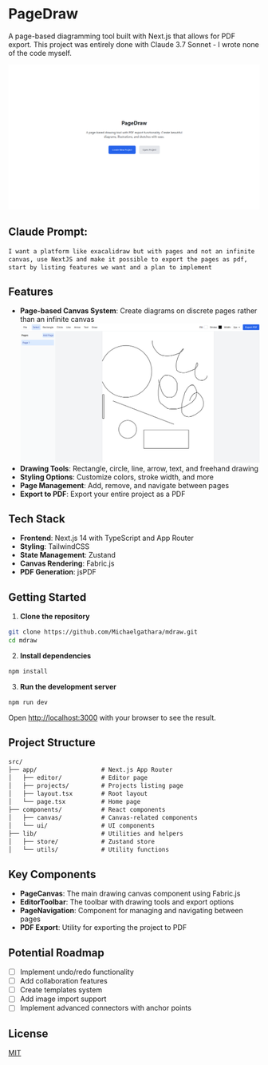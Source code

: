 # PageDraw

A page-based diagramming tool built with Next.js that allows for PDF export. This project was entirely done with Claude 3.7 Sonnet - I wrote none of the code myself.

![main_page](readme_images/main_page.png)

## Claude Prompt:
```
I want a platform like exacalidraw but with pages and not an infinite canvas, use NextJS and make it possible to export the pages as pdf, start by listing features we want and a plan to implement
```

## Features

- **Page-based Canvas System**: Create diagrams on discrete pages rather than an infinite canvas
![editor_page](readme_images/editor_page.png)
- **Drawing Tools**: Rectangle, circle, line, arrow, text, and freehand drawing
- **Styling Options**: Customize colors, stroke width, and more
- **Page Management**: Add, remove, and navigate between pages
- **Export to PDF**: Export your entire project as a PDF

## Tech Stack

- **Frontend**: Next.js 14 with TypeScript and App Router
- **Styling**: TailwindCSS
- **State Management**: Zustand
- **Canvas Rendering**: Fabric.js
- **PDF Generation**: jsPDF

## Getting Started

1. **Clone the repository**

```bash
git clone https://github.com/Michaelgathara/mdraw.git
cd mdraw
```

2. **Install dependencies**

```bash
npm install
```

3. **Run the development server**

```bash
npm run dev
```

Open [http://localhost:3000](http://localhost:3000) with your browser to see the result.

## Project Structure

```
src/
├── app/                  # Next.js App Router
│   ├── editor/           # Editor page
│   ├── projects/         # Projects listing page
│   ├── layout.tsx        # Root layout
│   └── page.tsx          # Home page
├── components/           # React components
│   ├── canvas/           # Canvas-related components
│   └── ui/               # UI components
├── lib/                  # Utilities and helpers
│   ├── store/            # Zustand store
│   └── utils/            # Utility functions
```

## Key Components

- **PageCanvas**: The main drawing canvas component using Fabric.js
- **EditorToolbar**: The toolbar with drawing tools and export options
- **PageNavigation**: Component for managing and navigating between pages
- **PDF Export**: Utility for exporting the project to PDF

## Potential Roadmap

- [ ] Implement undo/redo functionality
- [ ] Add collaboration features
- [ ] Create templates system
- [ ] Add image import support
- [ ] Implement advanced connectors with anchor points

## License

[MIT](https://choosealicense.com/licenses/mit/)